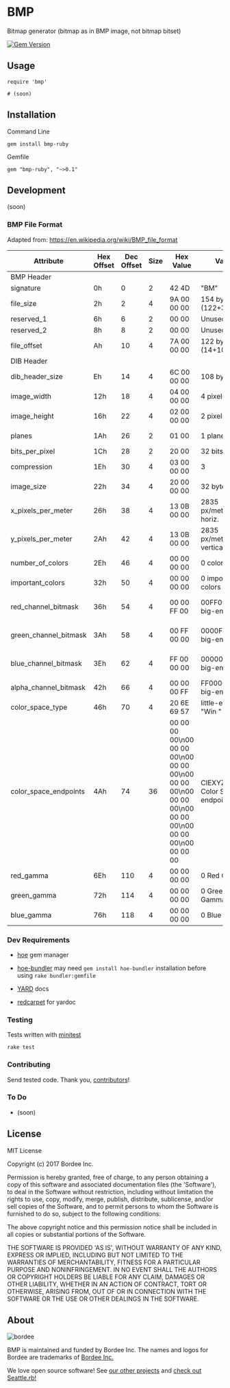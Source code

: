 # BMP

Bitmap generator (bitmap as in BMP image, not bitmap bitset)
  
[![Gem Version](https://badge.fury.io/rb/bmp-ruby.svg)](https://badge.fury.io/rb/bmp-ruby)

## Usage

```
require 'bmp'

# (soon)
```

## Installation

Command Line

```
gem install bmp-ruby
```

Gemfile

```
gem "bmp-ruby", "~>0.1"
```

## Development

(soon)

### BMP File Format

Adapted from: https://en.wikipedia.org/wiki/BMP_file_format

Attribute             |Hex Offset |Dec Offset |Size |Hex Value    |Value                  |Description
----------------------|-----------|-----------|-----|-------------|-----------------------|-----------
BMP Header            |           |           |     |             |                       |
signature             |0h         |0          |2    |42 4D        |"BM"                   |ID field (42h, 4Dh)
file_size             |2h         |2          |4    |9A 00 00 00  |154 bytes (122+32)     |Size of the BMP file
reserved_1            |6h         |6          |2    |00 00        |Unused                 |Application specific
reserved_2            |8h         |8          |2    |00 00        |Unused                 |Application specific
file_offset           |Ah         |10         |4    |7A 00 00 00  |122 bytes (14+108).    |Offset where the pixel array (bitmap data) can be found
DIB Header            |           |           |     |             |                       |
dib_header_size       |Eh         |14         |4    |6C 00 00 00  |108 bytes              |Number of bytes in the DIB header (from this point)
image_width           |12h        |18         |4    |04 00 00 00  |4 pixels               |(left to right order)   Width of the bitmap in pixels
image_height          |16h        |22         |4    |02 00 00 00  |2 pixels               |(bottom to top order)   Height of the bitmap in pixels
planes                |1Ah        |26         |2    |01 00        |1 plane                |Number of color planes being used
bits_per_pixel        |1Ch        |28         |2    |20 00        |32 bits                |Number of bits per pixel
compression           |1Eh        |30         |4    |03 00 00 00  |3                      |BI_BITFIELDS, no pixel array compression used
image_size            |22h        |34         |4    |20 00 00 00  |32 bytes               |Size of the raw bitmap data (including padding)
x_pixels_per_meter    |26h        |38         |4    |13 0B 00 00  |2835 px/meter horiz.   |Print resolution of the image, 72 DPI × 39.3701 inches per meter yields 2834.6472
y_pixels_per_meter    |2Ah        |42         |4    |13 0B 00 00  |2835 px/meter vertical |Print resolution of the image, 72 DPI × 39.3701 inches per meter yields 2834.6472
number_of_colors      |2Eh        |46         |4    |00 00 00 00  |0 colors               |Number of colors in the palette
important_colors      |32h        |50         |4    |00 00 00 00  |0 important colors     |0 means all colors are important
red_channel_bitmask   |36h        |54         |4    |00 00 FF 00  |00FF0000 in big-endian |Red channel bit mask (valid because BI_BITFIELDS is specified)
green_channel_bitmask |3Ah        |58         |4    |00 FF 00 00  |0000FF00 in big-endian |Green channel bit mask (valid because BI_BITFIELDS is specified)
blue_channel_bitmask  |3Eh        |62         |4    |FF 00 00 00  |000000FF in big-endian |Blue channel bit mask (valid because BI_BITFIELDS is specified)
alpha_channel_bitmask |42h        |66         |4    |00 00 00 FF  |FF000000 in big-endian |Alpha channel bit mask
color_space_type      |46h        |70         |4    |20 6E 69 57  |little-endian "Win "   |LCS_WINDOWS_COLOR_SPACE
color_space_endpoints |4Ah        |74         |36   |00 00 00 00\n00 00 00 00\n00 00 00 00\n00 00 00 00\n00 00 00 00\n00 00 00 00\n00 00 00 00\n00 00 00 00|CIEXYZTRIPLE Color Space endpoints |Unused for LCS "Win " or "sRGB"
red_gamma             |6Eh        |110        |4    |00 00 00 00  |0 Red Gamma            |Unused for LCS "Win " or "sRGB"
green_gamma           |72h        |114        |4    |00 00 00 00  |0 Green Gamma          |Unused for LCS "Win " or "sRGB"
blue_gamma            |76h        |118        |4    |00 00 00 00  |0 Blue Gamma           |Unused for LCS "Win " or "sRGB"

### Dev Requirements

* [hoe](https://github.com/seattlerb/hoe) gem manager
* [hoe-bundler] may need `gem install hoe-bundler` installation before using `rake bundler:gemfile`
* [YARD](http://yardoc.org) docs
* [redcarpet](https://github.com/vmg/redcarpet) for yardoc

    [hoe-bundler]: https://github.com/flavorjones/hoe-bundler

### Testing

Tests written with [minitest]

```
rake test
```

  [minitest]: https://github.com/seattlerb/minitest

### Contributing

Send tested code.
Thank you, [contributors]!

  [contributors]: https://github.com/bordeeinc/bmp-ruby/graphs/contributors

### To Do

* (soon)

## License

MIT License

Copyright (c) 2017 Bordee Inc.

Permission is hereby granted, free of charge, to any person obtaining
a copy of this software and associated documentation files (the
'Software'), to deal in the Software without restriction, including
without limitation the rights to use, copy, modify, merge, publish,
distribute, sublicense, and/or sell copies of the Software, and to
permit persons to whom the Software is furnished to do so, subject to
the following conditions:

The above copyright notice and this permission notice shall be
included in all copies or substantial portions of the Software.

THE SOFTWARE IS PROVIDED 'AS IS', WITHOUT WARRANTY OF ANY KIND,
EXPRESS OR IMPLIED, INCLUDING BUT NOT LIMITED TO THE WARRANTIES OF
MERCHANTABILITY, FITNESS FOR A PARTICULAR PURPOSE AND NONINFRINGEMENT.
IN NO EVENT SHALL THE AUTHORS OR COPYRIGHT HOLDERS BE LIABLE FOR ANY
CLAIM, DAMAGES OR OTHER LIABILITY, WHETHER IN AN ACTION OF CONTRACT,
TORT OR OTHERWISE, ARISING FROM, OUT OF OR IN CONNECTION WITH THE
SOFTWARE OR THE USE OR OTHER DEALINGS IN THE SOFTWARE.

## About

![bordee](http://bordee.com/src/img/surf-with-bordee-github.png)

BMP is maintained and funded by Bordee Inc.
The names and logos for Bordee are trademarks of [Bordee Inc.][bordeeinc]

  [bordeeinc]: http://bordee.com

We love open source software!
See [our other projects][bordee-github]
and [check out Seattle.rb!][community]

  [bordee-github]: https://github.com/bordeeinc
  [community]: https://seattlerb.org
